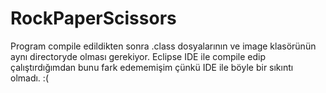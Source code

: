 # RockPaperScissors


Program compile edildikten sonra .class dosyalarının ve image klasörünün aynı directoryde olması gerekiyor.
Eclipse IDE ile compile edip çalıştırdığımdan bunu fark edememişim çünkü IDE ile böyle bir sıkıntı olmadı. :(

 
